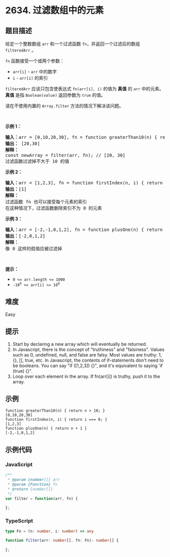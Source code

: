 # 2634. 过滤数组中的元素

## 题目描述

<p>给定一个整数数组&nbsp;<code>arr</code> 和一个过滤函数 <code>fn</code>，并返回一个过滤后的数组 <code>filteredArr</code> 。</p>

<p><code>fn</code> 函数接受一个或两个参数：</p>

<ul>
	<li><code>arr[i]</code> - <code>arr</code> 中的数字</li>
	<li><code>i</code> - <code>arr[i]</code> 的索引</li>
</ul>

<p><code>filteredArr</code> 应该只包含使表达式 <code>fn(arr[i], i)</code> 的值为 <strong>真值</strong> 的 <code>arr</code> 中的元素。<strong>真值</strong> 是指 <code>Boolean(value)</code>&nbsp;返回参数为&nbsp;<code>true</code> 的值。</p>

<p>请在不使用内置的 <code>Array.filter</code> 方法的情况下解决该问题。</p>

<p>&nbsp;</p>

<p><strong class="example">示例 1：</strong></p>

<pre>
<strong>输入：</strong>arr = [0,10,20,30], fn = function greaterThan10(n) { return n &gt; 10; }
<b>输出：</b> [20,30]
<b>解释：</b>
const newArray = filter(arr, fn); // [20, 30]
过滤函数过滤掉不大于 10 的值</pre>

<p><strong class="example">示例 2：</strong></p>

<pre>
<b>输入：</b>arr = [1,2,3], fn = function firstIndex(n, i) { return i === 0; }
<b>输出：</b>[1]
<strong>解释：</strong>
过滤函数 fn 也可以接受每个元素的索引
在这种情况下，过滤函数删除索引不为 0 的元素
</pre>

<p><strong class="example">示例 3：</strong></p>

<pre>
<b>输入：</b>arr = [-2,-1,0,1,2], fn = function plusOne(n) { return n + 1 }
<b>输出：</b>[-2,0,1,2]
<strong>解释：</strong>
像 0 这样的假值应被过滤掉
</pre>

<p>&nbsp;</p>

<p><strong>提示：</strong></p>

<ul>
	<li><code>0 &lt;= arr.length &lt;= 1000</code></li>
	<li><code><font face="monospace">-10<sup>9</sup>&nbsp;&lt;= arr[i] &lt;= 10<sup>9</sup></font></code></li>
</ul>


## 难度

Easy

## 提示

1. Start by declaring a new array which will eventually be returned.
2. In Javascript, there is the concept of "truthiness" and "falsiness". Values such as 0, undefined, null, and false are falsy. Most values are truthy: 1, {}, [], true, etc. In Javascript, the contents of if-statements don't need to be booleans. You can say "if ([1,2,3]) {}", and it's equivalent to saying 'if (true) {}".
3. Loop over each element in the array. If fn(arr[i]) is truthy, push it to the array.

## 示例

```
function greaterThan10(n) { return n > 10; }
[0,10,20,30]
function firstIndex(n, i) { return i === 0; }
[1,2,3]
function plusOne(n) { return n + 1 }
[-2,-1,0,1,2]
```

## 示例代码

### JavaScript

```javascript
/**
 * @param {number[]} arr
 * @param {Function} fn
 * @return {number[]}
 */
var filter = function(arr, fn) {
    
};
```

### TypeScript

```typescript
type Fn = (n: number, i: number) => any

function filter(arr: number[], fn: Fn): number[] {
    
};
```

